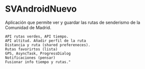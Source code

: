 # SVAndroidNuevo

Aplicación que permite ver y guardar las rutas de senderismo de la Comunidad de Madrid.

    API rutas verdes, API tiempo.
    API altitud. Añadir perfil de la ruta
    Distancia y ruta (shared prefereneces).
    Rutas favorirtos (lista)
    GPS, AsyncTask, ProgressDialog
    Notificaciones (pensar)
    Fusionar info tiempo y rutas."
